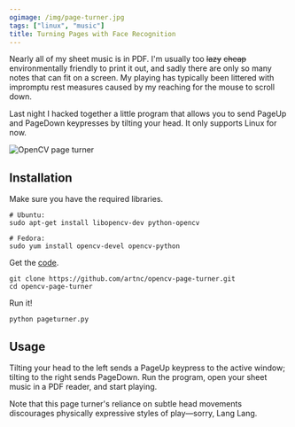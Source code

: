 ```yaml
---
ogimage: /img/page-turner.jpg
tags: ["linux", "music"]
title: Turning Pages with Face Recognition
---
```


Nearly all of my sheet music is in PDF. I'm usually too ~~lazy~~&nbsp;~~cheap~~ environmentally friendly to print it out, and sadly there are only so many notes that can fit on a screen. My playing has typically been littered with impromptu rest measures caused by my reaching for the mouse to scroll down.

Last night I hacked together a little program that allows you to send PageUp and PageDown keypresses by tilting your head. It only supports Linux for now.

<div class="text-centered">
  <img alt="OpenCV page turner" src="/img/page-turner.jpg">
</div>

## Installation

Make sure you have the required libraries.

```shell
# Ubuntu:
sudo apt-get install libopencv-dev python-opencv

# Fedora:
sudo yum install opencv-devel opencv-python
```

Get the [code](https://github.com/artnc/opencv-page-turner).

```shell
git clone https://github.com/artnc/opencv-page-turner.git
cd opencv-page-turner
```

Run it!

```shell
python pageturner.py
```

## Usage

Tilting your head to the left sends a PageUp keypress to the active window; tilting to the right sends PageDown. Run the program, open your sheet music in a PDF reader, and start playing.

Note that this page turner's reliance on subtle head movements discourages physically expressive styles of play&mdash;sorry, Lang Lang.
